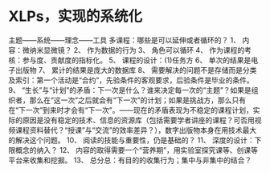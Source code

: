 XLPs，实现的系统化
===================
主题——系统——理念——工具
多课程：哪些是可以延伸或者循环的？
1、    内容：微纳米显微镜？
2、	作为数据的行为
3、	角色可以循环
4、	作为课程的考核：参与度、贡献度的指标化。
5、	课程的设计：(1)任务方
6、	单次的结果是电子出版物
7、	累计的结果是庞大的数据库
8、	需要解决的问题不是存储而是分类及索引：第一个活动是“合约”，先验条件的客观要求，后验条件是毕业的条件。
9、	“生长”与“计划”的矛盾：下一次是什么？谁来决定每一次的“主题”？如果是组织者，那么在“这一次”之后就会有“下一次”的计划；如果是挑战方，那么只有在“下一次”到来时才会有“下一次”。——现在的矛盾表现为不稳定的课程计划，实际的原因是没有稳定的技术、信息的资源库（包括需要学者讲座的课程？可否用视频课程资料替代？“授课”与“交流”的效率差异？），数字出版物本身在用技术最大的解决这个问题。
10、	阅读的技能与重要性，仍是基础的？
11、	深度的设计：下限概念的纳入？
12、	内容的取得需要一个“营养期”，用实验室探究课等、创课等平台来收集和挖掘。
13、	总分总：有目的的收集行为；集中与非集中的结合？
